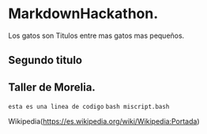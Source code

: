# MarkdownHackathon. 
Los gatos son Titulos entre mas gatos mas pequeños. 
## Segundo titulo
## Taller de Morelia. 
`esta es una linea de codigo`
`bash miscript.bash`

Wikipedia(https://es.wikipedia.org/wiki/Wikipedia:Portada)
   
